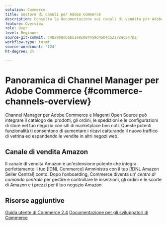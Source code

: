 ```yaml
---
solution: Commerce
title: Gestore di canali per Adobe Commerce
description: Consulta la documentazione sui canali di vendita per Adobe Commerce e Magenti Open Source.
feature: Overview
role: User
level: Beginner
source-git-commit: c4029b0d6ab51e0cb84459d46b4d52178ac547b2
workflow-type: tm+mt
source-wordcount: '124'
ht-degree: 2%

---
```



# Panoramica di Channel Manager per Adobe Commerce {#commerce-channels-overview}

Channel Manager per Adobe Commerce e Magenti Open Source può integrare il catalogo dei prodotti, gli ordini, le spedizioni e le configurazioni di store nel tuo negozio con siti di marketplace ben noti. Queste potenti funzionalità ti consentono di aumentare i ricavi catturando il nuovo traffico di vetrina ed espandendo le vendite in altri negozi web.

## Canale di vendita Amazon

Il canale di vendita Amazon è un&#39;estensione potente che integra perfettamente il tuo [!DNL Commerce] Amministra con il tuo [!DNL Amazon Seller Central] conto. Dopo l’onboarding, Commerce diventa un’ _centro di comando centrale_ per gestire e controllare le inserzioni, gli ordini e le scorte di Amazon e i prezzi per il tuo negozio Amazon.

## Risorse aggiuntive

[Guida utente di Commerce 2.4](https://docs.magento.com/user-guide/)
[Documentazione per gli sviluppatori di Commerce](https://devdocs.magento.com/)

